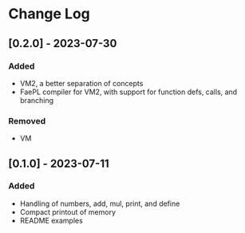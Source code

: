 # Change Log

## [0.2.0] - 2023-07-30

### Added

- VM2, a better separation of concepts
- FaePL compiler for VM2, with support for function defs, calls, and branching

### Removed

- VM

## [0.1.0] - 2023-07-11

### Added

- Handling of numbers, add, mul, print, and define
- Compact printout of memory
- README examples

